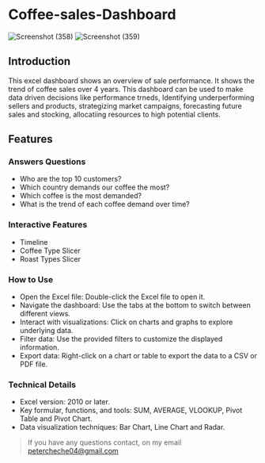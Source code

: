 # Coffee-sales-Dashboard
![Screenshot (358)](https://github.com/user-attachments/assets/de3a03ca-960a-49a0-b740-fb4c4adab384)
![Screenshot (359)](https://github.com/user-attachments/assets/e6e3fabe-626b-4d45-bb99-ec03023112c3)




## Introduction

<p> This excel dashboard shows an overview of sale performance. It shows the trend of coffee sales over 4 years. This dashboard can be used to make data driven decisions like performance trneds, Identifying underperforming sellers and products, strategizing market campaigns, forecasting future sales and stocking, allocatiing resources to high potential clients. </p>

## Features

### Answers Questions
- Who are the top 10 customers?
- Which country demands our coffee the most?
- Which coffee is the most demanded?
- What is the trend of each coffee demand over time?

### Interactive Features
- Timeline
- Coffee Type Slicer
- Roast Types Slicer

### How to Use
- Open the Excel file: Double-click the Excel file to open it.
- Navigate the dashboard: Use the tabs at the bottom to switch between different views.
- Interact with visualizations: Click on charts and graphs to explore underlying data.
- Filter data: Use the provided filters to customize the displayed information.
- Export data: Right-click on a chart or table to export the data to a CSV or PDF file.


  
### Technical Details
- Excel version: 2010 or later.
- Key formular, functions, and tools: SUM, AVERAGE, VLOOKUP, Pivot Table and Pivot Chart.
- Data visualization techniques: Bar Chart, Line Chart and Radar. 

> If you have any questions contact, on my email petercheche04@gmail.com

